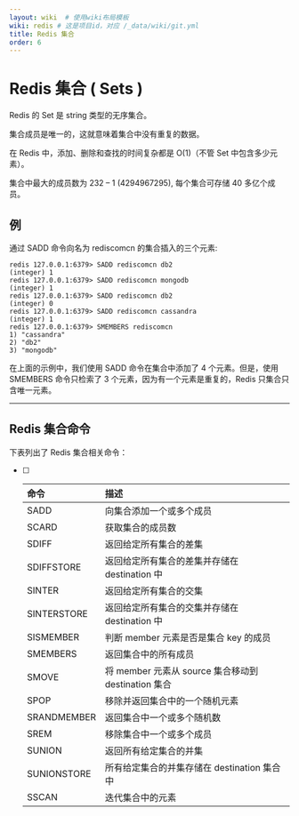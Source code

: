 ```yaml
---
layout: wiki  # 使用wiki布局模板
wiki: redis # 这是项目id，对应 /_data/wiki/git.yml
title: Redis 集合
order: 6
---
```


# Redis 集合 ( Sets )

Redis 的 Set 是 string 类型的无序集合。

集合成员是唯一的，这就意味着集合中没有重复的数据。

在 Redis 中，添加、删除和查找的时间复杂都是 O(1)（不管 Set 中包含多少元素）。

集合中最大的成员数为 232 – 1 (4294967295), 每个集合可存储 40 多亿个成员。



## 例

通过 SADD 命令向名为 rediscomcn 的集合插入的三个元素:

```
redis 127.0.0.1:6379> SADD rediscomcn db2  
(integer) 1  
redis 127.0.0.1:6379> SADD rediscomcn mongodb  
(integer) 1  
redis 127.0.0.1:6379> SADD rediscomcn db2  
(integer) 0  
redis 127.0.0.1:6379> SADD rediscomcn cassandra  
(integer) 1  
redis 127.0.0.1:6379> SMEMBERS rediscomcn  
1) "cassandra"  
2) "db2"  
3) "mongodb"  
```

在上面的示例中，我们使用 SADD 命令在集合中添加了 4 个元素。但是，使用 SMEMBERS 命令只检索了 3 个元素，因为有一个元素是重复的，Redis 只集合只含唯一元素。

------



## Redis 集合命令

下表列出了 Redis 集合相关命令：

- [ ] | 命令        | 描述                                                |
  | :---------- | :-------------------------------------------------- |
  | SADD        | 向集合添加一个或多个成员                            |
  | SCARD       | 获取集合的成员数                                    |
  | SDIFF       | 返回给定所有集合的差集                              |
  | SDIFFSTORE  | 返回给定所有集合的差集并存储在 destination 中       |
  | SINTER      | 返回给定所有集合的交集                              |
  | SINTERSTORE | 返回给定所有集合的交集并存储在 destination 中       |
  | SISMEMBER   | 判断 member 元素是否是集合 key 的成员               |
  | SMEMBERS    | 返回集合中的所有成员                                |
  | SMOVE       | 将 member 元素从 source 集合移动到 destination 集合 |
  | SPOP        | 移除并返回集合中的一个随机元素                      |
  | SRANDMEMBER | 返回集合中一个或多个随机数                          |
  | SREM        | 移除集合中一个或多个成员                            |
  | SUNION      | 返回所有给定集合的并集                              |
  | SUNIONSTORE | 所有给定集合的并集存储在 destination 集合中         |
  | SSCAN       | 迭代集合中的元素                                    |
